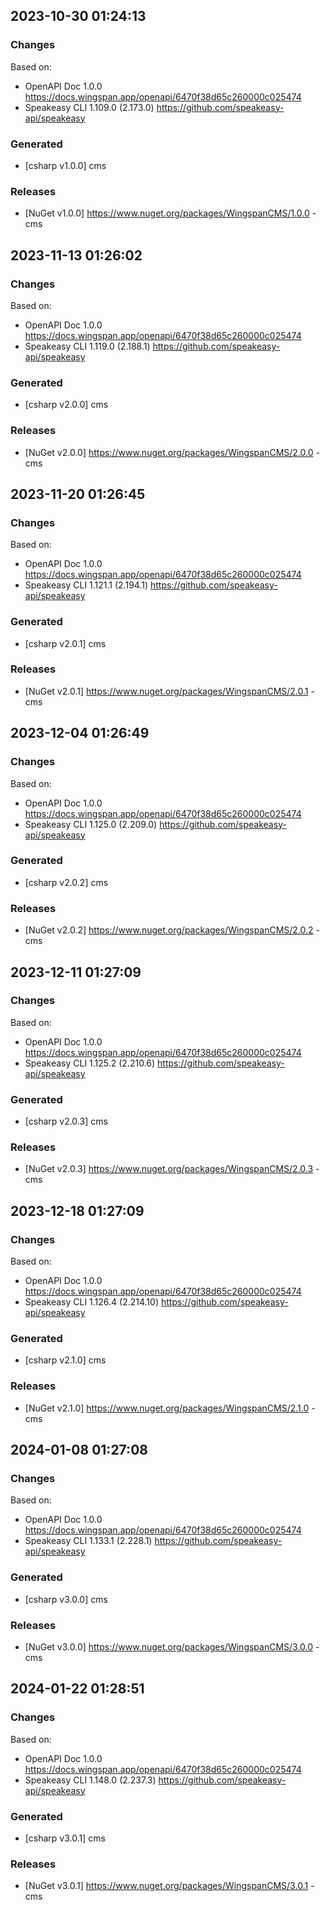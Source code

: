 

## 2023-10-30 01:24:13
### Changes
Based on:
- OpenAPI Doc 1.0.0 https://docs.wingspan.app/openapi/6470f38d65c260000c025474
- Speakeasy CLI 1.109.0 (2.173.0) https://github.com/speakeasy-api/speakeasy
### Generated
- [csharp v1.0.0] cms
### Releases
- [NuGet v1.0.0] https://www.nuget.org/packages/WingspanCMS/1.0.0 - cms


## 2023-11-13 01:26:02
### Changes
Based on:
- OpenAPI Doc 1.0.0 https://docs.wingspan.app/openapi/6470f38d65c260000c025474
- Speakeasy CLI 1.119.0 (2.188.1) https://github.com/speakeasy-api/speakeasy
### Generated
- [csharp v2.0.0] cms
### Releases
- [NuGet v2.0.0] https://www.nuget.org/packages/WingspanCMS/2.0.0 - cms

## 2023-11-20 01:26:45
### Changes
Based on:
- OpenAPI Doc 1.0.0 https://docs.wingspan.app/openapi/6470f38d65c260000c025474
- Speakeasy CLI 1.121.1 (2.194.1) https://github.com/speakeasy-api/speakeasy
### Generated
- [csharp v2.0.1] cms
### Releases
- [NuGet v2.0.1] https://www.nuget.org/packages/WingspanCMS/2.0.1 - cms

## 2023-12-04 01:26:49
### Changes
Based on:
- OpenAPI Doc 1.0.0 https://docs.wingspan.app/openapi/6470f38d65c260000c025474
- Speakeasy CLI 1.125.0 (2.209.0) https://github.com/speakeasy-api/speakeasy
### Generated
- [csharp v2.0.2] cms
### Releases
- [NuGet v2.0.2] https://www.nuget.org/packages/WingspanCMS/2.0.2 - cms

## 2023-12-11 01:27:09
### Changes
Based on:
- OpenAPI Doc 1.0.0 https://docs.wingspan.app/openapi/6470f38d65c260000c025474
- Speakeasy CLI 1.125.2 (2.210.6) https://github.com/speakeasy-api/speakeasy
### Generated
- [csharp v2.0.3] cms
### Releases
- [NuGet v2.0.3] https://www.nuget.org/packages/WingspanCMS/2.0.3 - cms

## 2023-12-18 01:27:09
### Changes
Based on:
- OpenAPI Doc 1.0.0 https://docs.wingspan.app/openapi/6470f38d65c260000c025474
- Speakeasy CLI 1.126.4 (2.214.10) https://github.com/speakeasy-api/speakeasy
### Generated
- [csharp v2.1.0] cms
### Releases
- [NuGet v2.1.0] https://www.nuget.org/packages/WingspanCMS/2.1.0 - cms

## 2024-01-08 01:27:08
### Changes
Based on:
- OpenAPI Doc 1.0.0 https://docs.wingspan.app/openapi/6470f38d65c260000c025474
- Speakeasy CLI 1.133.1 (2.228.1) https://github.com/speakeasy-api/speakeasy
### Generated
- [csharp v3.0.0] cms
### Releases
- [NuGet v3.0.0] https://www.nuget.org/packages/WingspanCMS/3.0.0 - cms

## 2024-01-22 01:28:51
### Changes
Based on:
- OpenAPI Doc 1.0.0 https://docs.wingspan.app/openapi/6470f38d65c260000c025474
- Speakeasy CLI 1.148.0 (2.237.3) https://github.com/speakeasy-api/speakeasy
### Generated
- [csharp v3.0.1] cms
### Releases
- [NuGet v3.0.1] https://www.nuget.org/packages/WingspanCMS/3.0.1 - cms